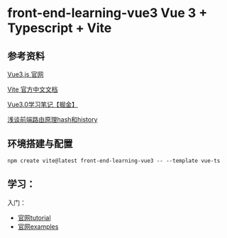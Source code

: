 # front-end-learning-vue3 Vue 3 + Typescript + Vite 

## 参考资料

[Vue3.js 官网](https://vuejs.org/)

[Vite 官方中文文档](https://cn.vitejs.dev/guide/)

[Vue3.0学习笔记【掘金】](https://juejin.cn/post/6908185323801575432)

[浅谈前端路由原理hash和history](https://juejin.cn/post/6993840419041706014)


## 环境搭建与配置

```
npm create vite@latest front-end-learning-vue3 -- --template vue-ts
```

## 学习：
入门：
- [官网tutorial](https://vuejs.org/tutorial/#step-1)
- [官网examples](https://vuejs.org/examples/)